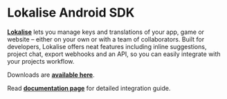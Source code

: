 # Lokalise Android SDK

**[Lokalise](https://lokalise.co)** lets you manage keys and translations of your app, game or website – either on your own or with a team of collaborators. Built for developers, Lokalise offers neat features including inline suggestions, project chat, export webhooks and an API, so you can easily integrate with your projects workflow.

Downloads are **[available here](https://github.com/lokalise/lokalise-android-sdk/releases)**.

Read **[documentation page](https://lokalise.helpdocs.io/article/NAGqt96y1e-lokalise-android-sdk)** for detailed integration guide.